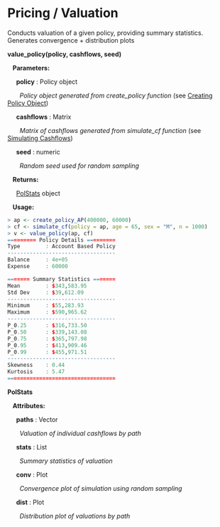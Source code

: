 # Pricing / Valuation

Conducts valuation of a given policy, providing summary statistics. Generates
convergence + distribution plots

**value_policy(policy, cashflows, seed)**

&nbsp;&nbsp; **Parameters:**

&nbsp;&nbsp;&nbsp;&nbsp; **policy** : Policy object 

&nbsp;&nbsp;&nbsp;&nbsp;&nbsp;&nbsp; *Policy object generated from create_policy function* (see [Creating Policy Object](top1.md))

&nbsp;&nbsp;&nbsp;&nbsp; **cashflows** : Matrix

&nbsp;&nbsp;&nbsp;&nbsp;&nbsp;&nbsp; *Matrix of cashflows generated from simulate_cf function* (see [Simulating Cashflows](top2.md))

&nbsp;&nbsp;&nbsp;&nbsp; **seed** : numeric

&nbsp;&nbsp;&nbsp;&nbsp;&nbsp;&nbsp; *Random seed used for random sampling*

&nbsp;&nbsp; **Returns:**

&nbsp;&nbsp;&nbsp;&nbsp; [PolStats](#pol) object

&nbsp;&nbsp; **Usage:**
```r
> ap <- create_policy_AP(400000, 60000)
> cf <- simulate_cf(policy = ap, age = 65, sex = "M", n = 1000)
> v <- value_policy(ap, cf)
========= Policy Details =========
Type        : Account Based Policy
----------------------------------
Balance     : 4e+05
Expense     : 60000

======= Summary Statistics =======
Mean        : $343,583.95
Std Dev     : $39,612.09
----------------------------------
Minimum     : $55,283.93
Maximum     : $590,965.62
----------------------------------
P_0.25      : $316,733.50
P_0.50      : $339,143.08
P_0.75      : $365,797.98
P_0.95      : $413,909.46
P_0.99      : $455,971.51
----------------------------------
Skewness    : 0.44
Kurtosis    : 5.47
==================================
```

<a name ="pol"></a>
**PolStats**

&nbsp;&nbsp; **Attributes:**

&nbsp;&nbsp;&nbsp;&nbsp; **paths** : Vector 

&nbsp;&nbsp;&nbsp;&nbsp;&nbsp;&nbsp; *Valuation of individual cashflows by path*

&nbsp;&nbsp;&nbsp;&nbsp; **stats** : List

&nbsp;&nbsp;&nbsp;&nbsp;&nbsp;&nbsp; *Summary statistics of valuation*

&nbsp;&nbsp;&nbsp;&nbsp; **conv** : Plot

&nbsp;&nbsp;&nbsp;&nbsp;&nbsp;&nbsp; *Convergence plot of simulation using random sampling*

&nbsp;&nbsp;&nbsp;&nbsp; **dist** : Plot

&nbsp;&nbsp;&nbsp;&nbsp;&nbsp;&nbsp; *Distribution plot of valuations by path*

